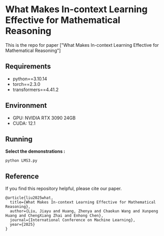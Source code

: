 # What Makes In-context Learning Effective for Mathematical Reasoning

This is the repo for paper ["What Makes In-context Learning Effective for Mathematical Reasoning"]

## Requirements
* python==3.10.14
* torch==2.3.0
* transformers==4.41.2

## Environment
* GPU: NVIDIA RTX 3090 24GB
* CUDA: 12.1


## Running

**Select the demonstrations :** 
```shell
python LMS3.py
```

## Reference
If you find this repository helpful, please cite our paper.
```
@article{liu2025what,
  title={What Makes In-context Learning Effective for Mathematical Reasoning},
  author={Liu, Jiayu and Huang, Zhenya and Chaokun Wang and Xunpeng Huang and ChengXiang Zhai and Enhong Chen},
  journal={International Conference on Machine Learning},
  year={2025}
}
```